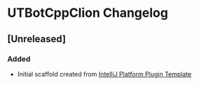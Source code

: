 <!-- Keep a Changelog guide -> https://keepachangelog.com -->

# UTBotCppClion Changelog

## [Unreleased]
### Added
- Initial scaffold created from [IntelliJ Platform Plugin Template](https://github.com/JetBrains/intellij-platform-plugin-template)
